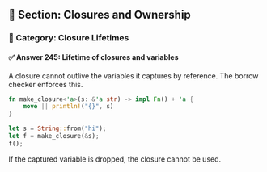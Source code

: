 ## 📘 Section: Closures and Ownership  
### 🔹 Category: Closure Lifetimes  
#### ✅ Answer 245: Lifetime of closures and variables

A closure cannot outlive the variables it captures by reference. The borrow checker enforces this.

```rust
fn make_closure<'a>(s: &'a str) -> impl Fn() + 'a {
    move || println!("{}", s)
}

let s = String::from("hi");
let f = make_closure(&s);
f();
```

If the captured variable is dropped, the closure cannot be used.
